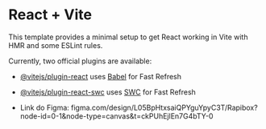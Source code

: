 # React + Vite

This template provides a minimal setup to get React working in Vite with HMR and some ESLint rules.

Currently, two official plugins are available:

- [@vitejs/plugin-react](https://github.com/vitejs/vite-plugin-react/blob/main/packages/plugin-react/README.md) uses [Babel](https://babeljs.io/) for Fast Refresh
- [@vitejs/plugin-react-swc](https://github.com/vitejs/vite-plugin-react-swc) uses [SWC](https://swc.rs/) for Fast Refresh

- Link do Figma: figma.com/design/L05BpHtxsaiQPYguYpyC3T/Rapibox?node-id=0-1&node-type=canvas&t=ckPUhEjlEn7G4bTY-0
